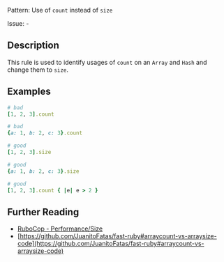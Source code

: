 Pattern: Use of `count` instead of `size`

Issue: -

## Description

This rule is used to identify usages of `count` on an `Array` and `Hash` and change them to `size`.

## Examples

```ruby
# bad
[1, 2, 3].count

# bad
{a: 1, b: 2, c: 3}.count

# good
[1, 2, 3].size

# good
{a: 1, b: 2, c: 3}.size

# good
[1, 2, 3].count { |e| e > 2 }
```

## Further Reading

* [RuboCop - Performance/Size](https://rubocop.readthedocs.io/en/latest/cops_performance/#performancesize)
* [https://github.com/JuanitoFatas/fast-ruby#arraycount-vs-arraysize-code](https://github.com/JuanitoFatas/fast-ruby#arraycount-vs-arraysize-code)
